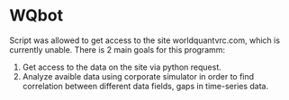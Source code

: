 # WQbot
Script was allowed to get access to the site worldquantvrc.com, which is currently unable. There is 2 main goals for this programm:
  1. Get access to the data on the site via python request.
  2. Analyze avaible data using corporate simulator in order to find correlation between different data fields, gaps in time-series data.
